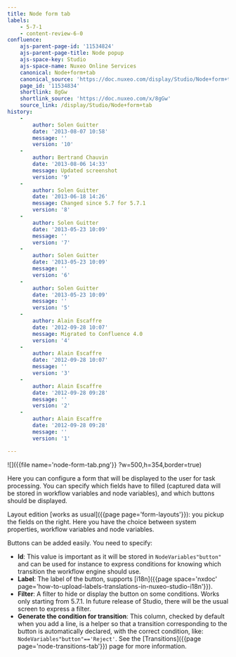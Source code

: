 ```yaml
---
title: Node form tab
labels:
    - 5-7-1
    - content-review-6-0
confluence:
    ajs-parent-page-id: '11534824'
    ajs-parent-page-title: Node popup
    ajs-space-key: Studio
    ajs-space-name: Nuxeo Online Services
    canonical: Node+form+tab
    canonical_source: 'https://doc.nuxeo.com/display/Studio/Node+form+tab'
    page_id: '11534834'
    shortlink: 8gGw
    shortlink_source: 'https://doc.nuxeo.com/x/8gGw'
    source_link: /display/Studio/Node+form+tab
history:
    - 
        author: Solen Guitter
        date: '2013-08-07 10:58'
        message: ''
        version: '10'
    - 
        author: Bertrand Chauvin
        date: '2013-08-06 14:33'
        message: Updated screenshot
        version: '9'
    - 
        author: Solen Guitter
        date: '2013-06-18 14:26'
        message: Changed since 5.7 for 5.7.1
        version: '8'
    - 
        author: Solen Guitter
        date: '2013-05-23 10:09'
        message: ''
        version: '7'
    - 
        author: Solen Guitter
        date: '2013-05-23 10:09'
        message: ''
        version: '6'
    - 
        author: Solen Guitter
        date: '2013-05-23 10:09'
        message: ''
        version: '5'
    - 
        author: Alain Escaffre
        date: '2012-09-28 10:07'
        message: Migrated to Confluence 4.0
        version: '4'
    - 
        author: Alain Escaffre
        date: '2012-09-28 10:07'
        message: ''
        version: '3'
    - 
        author: Alain Escaffre
        date: '2012-09-28 09:28'
        message: ''
        version: '2'
    - 
        author: Alain Escaffre
        date: '2012-09-28 09:28'
        message: ''
        version: '1'

---
```

![]({{file name='node-form-tab.png'}} ?w=500,h=354,border=true)

Here you can configure a form that will be displayed to the user for task processing. You can specify which fields have to filled (captured data will be stored in workflow variables and node variables), and which buttons should be displayed.

Layout edition [works as usual]({{page page='form-layouts'}}): you pickup the fields on the right. Here you have the choice between system properties, workflow variables and node variables.

Buttons can be added easily. You need to specify:

*   **Id**: This value is important as it will be stored in `NodeVariables"button"` and can be used for instance to express conditions for knowing which transition the workflow engine should use.
*   **Label**: The label of the button, supports [i18n]({{page space='nxdoc' page='how-to-upload-labels-translations-in-nuxeo-studio-i18n'}}).
*   **Filter**: A filter to hide or display the button on some conditions. Works only starting from 5.7.1\. In future release of Studio, there will be the usual screen to express a filter.
*   **Generate the condition for transition**: This column, checked by default when you add a line, is a helper so that a transition corresponding to the button is automatically declared, with the correct condition, like: `NodeVariables"button"=='Reject'`. See the [Transitions]({{page page='node-transitions-tab'}}) page for more information.